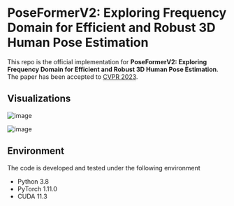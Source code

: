 # PoseFormerV2: Exploring Frequency Domain for Efficient and Robust 3D Human Pose Estimation

This repo is the official implementation for **PoseFormerV2: Exploring Frequency Domain for Efficient and Robust 3D Human Pose Estimation**. The paper has been accepted to [CVPR 2023](https://cvpr2023.thecvf.com/).

## Visualizations

![image](https://github.com/QitaoZhao/PoseFormerV2/blob/main/images/visualization.jpg)

![image](https://github.com/QitaoZhao/PoseFormerV2/blob/main/images/noise_comparison.jpg)

## Environment

The code is developed and tested under the following environment

- Python 3.8
- PyTorch 1.11.0
- CUDA 11.3

